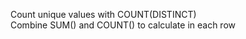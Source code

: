 Count unique values with COUNT(DISTINCT)                                                                                                                                               
Combine SUM() and COUNT() to calculate in each row
